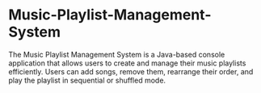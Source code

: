 # Music-Playlist-Management-System
The Music Playlist Management System is a Java-based console application that allows users to create and manage their music playlists efficiently. Users can add songs, remove them, rearrange their order, and play the playlist in sequential or shuffled mode.

